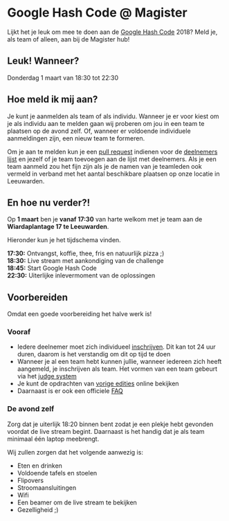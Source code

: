 # Google Hash Code @ Magister

Lijkt het je leuk om mee te doen aan de [Google Hash Code](https://hashcode.withgoogle.com/index.html) 2018? Meld je, als team of alleen, aan bij de Magister hub!

## Leuk! Wanneer?

Donderdag 1 maart van 18:30 tot 22:30

## Hoe meld ik mij aan?

Je kunt je aanmelden als team of als individu. Wanneer je er voor kiest om je als individu aan te melden gaan wij proberen om jou in een team te plaatsen op de avond zelf. Of, wanneer er voldoende individuele aanmeldingen zijn, een nieuw team te formeren.

Om je aan te melden kun je een [pull request](https://help.github.com/articles/creating-a-pull-request-from-a-fork/) indienen voor de [deelnemers lijst](./Deelnemers.md) en jezelf of je team toevoegen aan de lijst met deelnemers.
Als je een team aanmeld zou het fijn zijn als je de namen van je teamleden ook vermeld in verband met het aantal beschikbare plaatsen op onze locatie in Leeuwarden.

## En hoe nu verder?!

Op **1 maart** ben je **vanaf 17:30** van harte welkom met je team aan de **Wiardaplantage 17 te Leeuwarden**.

Hieronder kun je het tijdschema vinden.

**17:30:** Ontvangst, koffie, thee, fris en natuurlijk pizza ;)  
**18:30:** Live stream met aankondiging van de challenge  
**18:45:** Start Google Hash Code  
**22:30:** Uiterlijke inlevermoment van de oplossingen  

## Voorbereiden

Omdat een goede voorbereiding het halve werk is!

### Vooraf

- Iedere deelnemer moet zich individueel [inschrijven](https://events.withgoogle.com/hashcode2018-signup/registrations/new/). Dit kan tot 24 uur duren, daarom is het verstandig om dit op tijd te doen
- Wanneer je al een team hebt kunnen jullie, wanneer iedereen zich heeft aangemeld, je inschrijven als team. Het vormen van een team gebeurt via het [judge system](https://hashcodejudge.withgoogle.com/)
- Je kunt de opdrachten van [vorige edities](https://hashcode.withgoogle.com/past_editions.html) online bekijken
- Daarnaast is er ook een officiele [FAQ](https://hashcode.withgoogle.com/faq.html)

### De avond zelf

Zorg dat je uiterlijk 18:20 binnen bent zodat je een plekje hebt gevonden voordat de live stream begint. Daarnaast is het handig dat je als team minimaal één laptop meebrengt.

Wij zullen zorgen dat het volgende aanwezig is:

- Eten en drinken
- Voldoende tafels en stoelen
- Flipovers
- Stroomaansluitingen
- Wifi
- Een beamer om de live stream te bekijken
- Gezelligheid ;)
